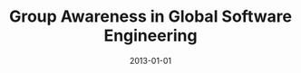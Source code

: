 ---
title: "Group Awareness in Global Software Engineering"
collection: publications
category: manuscripts
permalink: /publication/2013-01-01-Group-Awareness-in-Global-Software-Engineering
date: 2013-01-01
venue: 'IEEE Softw.'
paperurl: 'https://doi.org/10.1109/MS.2013.30'
citation: ' Filippo Lanubile,  Fabio Calefato,  Christof Ebert, &quot;Group Awareness in Global Software Engineering.&quot; <i>IEEE Softw.</i>, 2013.'
doi: https://doi.org/10.1109/MS.2013.30
---